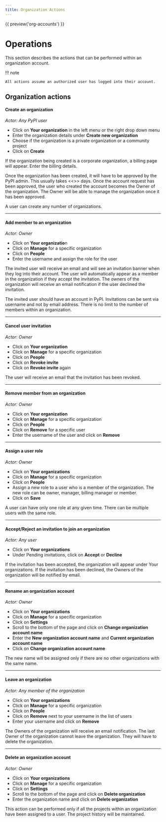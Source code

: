 ```yaml
---
title: Organization Actions
---
```


{{ preview('org-accounts') }}

# Operations
This section describes the actions that can be performed
within an organization account.

!!! note

    All actions assume an authorized user has logged into their account.

## Organization actions

#### Create an organization

*Actor: Any PyPI user*

* Click on **Your organization** in the left menu or the right drop down menu
* Enter the organization details under **Create new organization**
* Choose if the organization is a private organization or a community project
* Click on **Create**

If the organization being created is a corporate organization,
a billing page will appear. Enter the billing details.

Once the organization has been created, it will have to be
approved by the PyPI admin.
This usually takes <<>> days.
Once the account request has been approved,
the user who created the account becomes the Owner of the organization.
The Owner will be able to manage the organization once it has been approved.

A user can create any number of organizations.

---

#### Add member to an organization

*Actor: Owner*

* Click on **Your organizatio**n
* Click on **Manage** for a specific organization
* Click on **People**
* Enter the username and assign the role for the user

The invited user will receive an email and will see an invitation
banner when they log into their account. The user will automatically
appear as a member in the organization if they accept the invitation.
The owners of the organization will receive an email notification
if the user declined the invitation.

The invited user should have an account in PyPI.
Invitations can be sent via username and not by email address.
There is no limit to the number of members within an organization.

---

#### Cancel user invitation

*Actor: Owner*

* Click on **Your organization**
* Click on **Manage** for a specific organization
* Click on **People**
* Click on **Revoke invite**
* Click on **Revoke invite** again

The user will receive an email that the invitation has been revoked.

---

#### Remove member from an organization
*Actor: Owner*

* Click on **Your organization**
* Click on **Manage** for a specific organization
* Click on **People**
* Click on **Remove** for a specific user
* Enter the username of the user and click on **Remove**

---

#### Assign a user role

*Actor: Owner*

* Click on **Your organizations**
* Click on **Manage** for a specific organization
* Click on **People**
* Assign a new role to a user who is a member of the organization.
The new role can be owner, manager, billing manager or member.
* Click on **Save**

A user can have only one role at any given time.
There can be multiple users with the same role.

---

#### Accept/Reject an invitation to join an organization

*Actor: Any user*

* Click on **Your organizations**
* Under Pending invitations, click on **Accept** or **Decline**

If the invitation has been accepted,
the organization will appear under Your organizations.
If the invitation has been declined, the Owners of the organization
will be notified by email.

---

#### Rename an organization account

*Actor: Owner*

* Click on **Your organizations**
* Click on **Manage** for a specific organization
* Click on **Settings**
* Scroll to the bottom of the page and click on
**Change organization account name**
* Enter the **New organization account name** and
**Current organization account name**
* Click on **Change organization account name**

The new name will be assigned only if there are no
other organizations with the same name.

---

#### Leave an organization

*Actor: Any member of the organization*

* Click on **Your organizations**
* Click on **Manage** for a specific organization
* Click on **People**
* Click on **Remove** next to your username in the list of users
* Enter your username and click on **Remove**

The Owners of the organization will receive an email notification.
The last Owner of the organization cannot leave the organization.
They will have to delete the organization.

---

#### Delete an organization account

*Actor: Owner*

* Click on **Your organizations**
* Click on **Manage** for a specific organization
* Click on **Settings**
* Scroll to the bottom of the page and click on **Delete organization**
* Enter the organization name and click on **Delete organization**

This action can be performed only if all the projects within an organization
have been assigned to a user.
The project history will be maintained.
